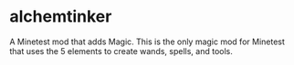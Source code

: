 alchemtinker
============

A Minetest mod that adds Magic.
This is the only magic mod for Minetest that uses the 5 elements to create wands, spells, and tools.
